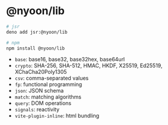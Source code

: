 # @nyoon/lib

```sh
# jsr
deno add jsr:@nyoon/lib

# npm
npm install @nyoon/lib
```

- `base`: base16, base32, base32hex, base64url
- `crypto`: SHA-256, SHA-512, HMAC, HKDF, X25519, Ed25519, XChaCha20Poly1305
- `csv`: comma-separated values
- `fp`: functional programming
- `json`: JSON schema
- `match`: matching algorithms
- `query`: DOM operations
- `signals`: reactivity
- `vite-plugin-inline`: html bundling
